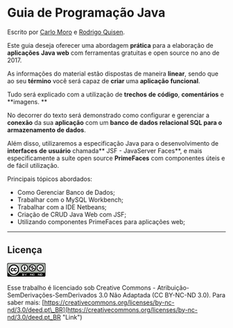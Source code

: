 # Guia de Programação Java

Escrito por [Carlo Moro](https://github.com/cnmoro "Carlo Moro") e [Rodrigo Quisen](https://github.com/quisen "Rodrigo Quisen").

Este guia deseja oferecer uma abordagem **prática** para a elaboração de **aplicações** **Java web** com ferramentas gratuitas e open source no ano de 2017.

As informações do material estão dispostas de maneira **linear**, sendo que ao seu **término** você será capaz de **criar** uma **aplicação** **funcional**.

Tudo será explicado com a utilização de **trechos** **de** **código**, **comentários** e **imagens. **

No decorrer do texto será demonstrado como configurar e gerenciar a **conexão** da sua **aplicação** com um **banco** **de** **dados** **relacional **SQL para o armazenamento de** dados**.

Além disso,  utilizaremos a especificação Java para o desenvolvimento de **interfaces** **de** **usuário** chamada** JSF - JavaServer Faces**, e mais especificamente a suíte open source **PrimeFaces** com componentes úteis e de fácil utilização.

Principais tópicos abordados:

* Como Gerenciar Banco de Dados;
* Trabalhar com o MySQL Workbench;
* Trabalhar com a IDE Netbeans;
* Criação de CRUD Java Web com JSF;
* Utilizando componentes PrimeFaces para aplicações web; 

---

## **Licença**

![](/assets/cc.png)

Esse trabalho é licenciado sob Creative Commons - Atribuição-SemDerivações-SemDerivados 3.0 Não Adaptada \(CC BY-NC-ND 3.0\). Para saber mais: [https://creativecommons.org/licenses/by-nc-nd/3.0/deed.pt\_BR](https://creativecommons.org/licenses/by-nc-nd/3.0/deed.pt_BR "Link")

